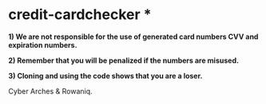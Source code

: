 # credit-cardchecker *
**1) We are not responsible for the use of generated card numbers CVV and expiration numbers.**

**2) Remember that you will be penalized if the numbers are misused.**
   
**3) Cloning and using the code shows that you are a loser.**

Cyber Arches & Rowaniq. 

